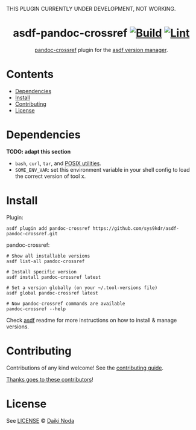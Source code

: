 THIS PLUGIN CURRENTLY UNDER DEVELOPMENT, NOT WORKING.

<div align="center">

# asdf-pandoc-crossref [![Build](https://github.com/sys9kdr/asdf-pandoc-crossref/actions/workflows/build.yml/badge.svg)](https://github.com/sys9kdr/asdf-pandoc-crossref/actions/workflows/build.yml) [![Lint](https://github.com/sys9kdr/asdf-pandoc-crossref/actions/workflows/lint.yml/badge.svg)](https://github.com/sys9kdr/asdf-pandoc-crossref/actions/workflows/lint.yml)

[pandoc-crossref](https://github.com/lierdakil/pandoc-crossref) plugin for the [asdf version manager](https://asdf-vm.com).

</div>

# Contents

- [Dependencies](#dependencies)
- [Install](#install)
- [Contributing](#contributing)
- [License](#license)

# Dependencies

**TODO: adapt this section**

- `bash`, `curl`, `tar`, and [POSIX utilities](https://pubs.opengroup.org/onlinepubs/9699919799/idx/utilities.html).
- `SOME_ENV_VAR`: set this environment variable in your shell config to load the correct version of tool x.

# Install

Plugin:

```shell
asdf plugin add pandoc-crossref https://github.com/sys9kdr/asdf-pandoc-crossref.git
```

pandoc-crossref:

```shell
# Show all installable versions
asdf list-all pandoc-crossref

# Install specific version
asdf install pandoc-crossref latest

# Set a version globally (on your ~/.tool-versions file)
asdf global pandoc-crossref latest

# Now pandoc-crossref commands are available
pandoc-crossref --help
```

Check [asdf](https://github.com/asdf-vm/asdf) readme for more instructions on how to
install & manage versions.

# Contributing

Contributions of any kind welcome! See the [contributing guide](contributing.md).

[Thanks goes to these contributors](https://github.com/sys9kdr/asdf-pandoc-crossref/graphs/contributors)!

# License

See [LICENSE](LICENSE) © [Daiki Noda](https://github.com/sys9kdr/)
